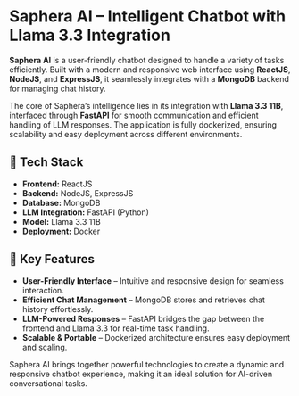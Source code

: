 # Saphera AI – Intelligent Chatbot with Llama 3.3 Integration  

**Saphera AI** is a user-friendly chatbot designed to handle a variety of tasks efficiently. Built with a modern and responsive web interface using **ReactJS**, **NodeJS**, and **ExpressJS**, it seamlessly integrates with a **MongoDB** backend for managing chat history.  

The core of Saphera’s intelligence lies in its integration with **Llama 3.3 11B**, interfaced through **FastAPI** for smooth communication and efficient handling of LLM responses. The application is fully dockerized, ensuring scalability and easy deployment across different environments.  

## 🔧 Tech Stack  
- **Frontend:** ReactJS  
- **Backend:** NodeJS, ExpressJS  
- **Database:** MongoDB  
- **LLM Integration:** FastAPI (Python)  
- **Model:** Llama 3.3 11B  
- **Deployment:** Docker  

## 🚀 Key Features  
- **User-Friendly Interface** – Intuitive and responsive design for seamless interaction.  
- **Efficient Chat Management** – MongoDB stores and retrieves chat history effortlessly.  
- **LLM-Powered Responses** – FastAPI bridges the gap between the frontend and Llama 3.3 for real-time task handling.  
- **Scalable & Portable** – Dockerized architecture ensures easy deployment and scaling.  

Saphera AI brings together powerful technologies to create a dynamic and responsive chatbot experience, making it an ideal solution for AI-driven conversational tasks.  
